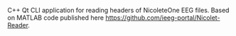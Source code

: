 C++ Qt CLI application for reading headers of NicoleteOne EEG files. Based on MATLAB code published here https://github.com/ieeg-portal/Nicolet-Reader.
